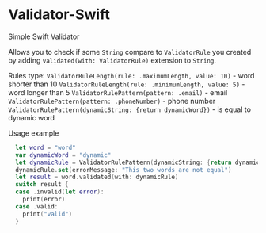# Validator-Swift

Simple Swift Validator 

Allows you to check if some `String` compare to `ValidatorRule` you created by adding `validated(with: ValidatorRule)` extension to `String`.

Rules type:
`ValidatorRuleLength(rule: .maximumLength, value: 10)` - word shorter than 10
`ValidatorRuleLength(rule: .minimumLength, value: 5)` - word longer than 5
`ValidatorRulePattern(pattern: .email)` - email 
`ValidatorRulePattern(pattern: .phoneNumber)` - phone number
`ValidatorRulePattern(dynamicString: {return dynamicWord})` - is equal to dynamic word

Usage example

```swift
  let word = "word"
  var dynamicWord = "dynamic"
  let dynamicRule = ValidatorRulePattern(dynamicString: {return dynamicWord})
  dynamicRule.set(errorMessage: "This two words are not equal")
  let result = word.validated(with: dynamicRule)
  switch result {
  case .invalid(let error):
    print(error)
  case .valid:
    print("valid")
  }
```
